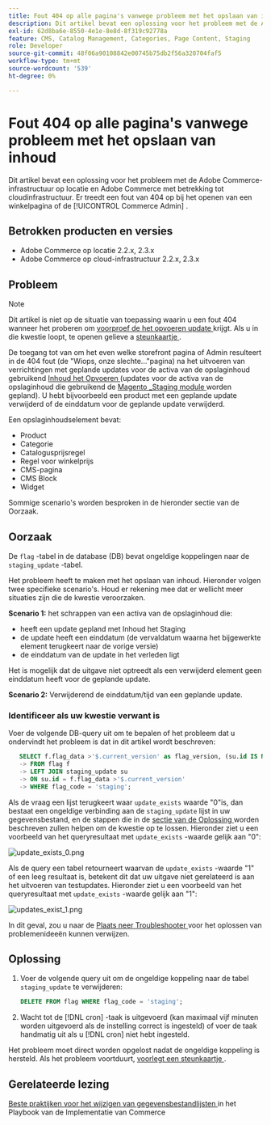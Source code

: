 ```yaml
---
title: Fout 404 op alle pagina's vanwege probleem met het opslaan van inhoud
description: Dit artikel bevat een oplossing voor het probleem met de Adobe Commerce-infrastructuur op locatie en Adobe Commerce met betrekking tot cloudinfrastructuur. Er treedt een fout van 404 op bij het openen van een winkelpagina of de [!UICONTROL Commerce Admin] .
exl-id: 62d8ba6e-8550-4e1e-8e8d-8f319c92778a
feature: CMS, Catalog Management, Categories, Page Content, Staging
role: Developer
source-git-commit: 48f06a90108842e00745b75db2f56a320704faf5
workflow-type: tm+mt
source-wordcount: '539'
ht-degree: 0%

---
```


# Fout 404 op alle pagina&#39;s vanwege probleem met het opslaan van inhoud

Dit artikel bevat een oplossing voor het probleem met de Adobe Commerce-infrastructuur op locatie en Adobe Commerce met betrekking tot cloudinfrastructuur. Er treedt een fout van 404 op bij het openen van een winkelpagina of de [!UICONTROL Commerce Admin] .

## Betrokken producten en versies

* Adobe Commerce op locatie 2.2.x, 2.3.x
* Adobe Commerce op cloud-infrastructuur 2.2.x, 2.3.x

## Probleem

>[!NOTE]
>
>Dit artikel is niet op de situatie van toepassing waarin u een fout 404 wanneer het proberen om [ voorproef de het opvoeren update ](https://experienceleague.adobe.com/nl/docs/commerce-admin/content-design/guide-overview#preview-the-scheduled-change) krijgt. Als u in die kwestie loopt, te openen gelieve a [ steunkaartje ](https://experienceleague.adobe.com/nl/docs/commerce-knowledge-base/kb/help-center-guide/magento-help-center-user-guide#support-case).

De toegang tot van om het even welke storefront pagina of Admin resulteert in de 404 fout (de &quot;Wiops, onze slechte...&quot;pagina) na het uitvoeren van verrichtingen met geplande updates voor de activa van de opslaginhoud gebruikend [ Inhoud het Opvoeren ](https://experienceleague.adobe.com/docs/commerce-admin/content-design/staging/content-staging.html?lang=nl-NL) (updates voor de activa van de opslaginhoud die gebruikend de [ Magento \_Staging module ](https://developer.adobe.com/commerce/php/module-reference/) worden gepland). U hebt bijvoorbeeld een product met een geplande update verwijderd of de einddatum voor de geplande update verwijderd.

Een opslaginhoudselement bevat:

* Product
* Categorie
* Catalogusprijsregel
* Regel voor winkelprijs
* CMS-pagina
* CMS Block
* Widget

Sommige scenario&#39;s worden besproken in de hieronder sectie van de Oorzaak.

## Oorzaak

De `flag` -tabel in de database (DB) bevat ongeldige koppelingen naar de `staging_update` -tabel.

Het probleem heeft te maken met het opslaan van inhoud. Hieronder volgen twee specifieke scenario&#39;s. Houd er rekening mee dat er wellicht meer situaties zijn die de kwestie veroorzaken.

**Scenario 1:** het schrappen van een activa van de opslaginhoud die:

* heeft een update gepland met Inhoud het Staging
* de update heeft een einddatum (de vervaldatum waarna het bijgewerkte element terugkeert naar de vorige versie)
* de einddatum van de update in het verleden ligt

Het is mogelijk dat de uitgave niet optreedt als een verwijderd element geen einddatum heeft voor de geplande update.

**Scenario 2:** Verwijderend de einddatum/tijd van een geplande update.

### Identificeer als uw kwestie verwant is

Voer de volgende DB-query uit om te bepalen of het probleem dat u ondervindt het probleem is dat in dit artikel wordt beschreven:

```sql
   SELECT f.flag_data >'$.current_version' as flag_version, (su.id IS NOT NULL) as update_exists
   -> FROM flag f
   -> LEFT JOIN staging_update su
   -> ON su.id = f.flag_data >'$.current_version'
   -> WHERE flag_code = 'staging';
```

Als de vraag een lijst terugkeert waar `update_exists` waarde &quot;0&quot;is, dan bestaat een ongeldige verbinding aan de `staging_update` lijst in uw gegevensbestand, en de stappen die in de [ sectie van de Oplossing ](#solution) worden beschreven zullen helpen om de kwestie op te lossen. Hieronder ziet u een voorbeeld van het queryresultaat met `update_exists` -waarde gelijk aan &quot;0&quot;:

![ update_exists_0.png ](assets/update_exists_0.png)

Als de query een tabel retourneert waarvan de `update_exists` -waarde &quot;1&quot; of een leeg resultaat is, betekent dit dat uw uitgave niet gerelateerd is aan het uitvoeren van testupdates. Hieronder ziet u een voorbeeld van het queryresultaat met `update_exists` -waarde gelijk aan &quot;1&quot;:

![ updates_exist_1.png ](assets/updates_exist_1.png)

In dit geval, zou u naar de [ Plaats neer Troubleshooter ](https://experienceleague.adobe.com/nl/docs/experience-cloud-kcs/kbarticles/ka-27152) voor het oplossen van problemenideeën kunnen verwijzen.

## Oplossing

1. Voer de volgende query uit om de ongeldige koppeling naar de tabel `staging_update` te verwijderen:

   ```sql
   DELETE FROM flag WHERE flag_code = 'staging';
   ```

1. Wacht tot de [!DNL cron] -taak is uitgevoerd (kan maximaal vijf minuten worden uitgevoerd als de instelling correct is ingesteld) of voer de taak handmatig uit als u [!DNL cron] niet hebt ingesteld.

Het probleem moet direct worden opgelost nadat de ongeldige koppeling is hersteld. Als het probleem voortduurt, [ voorlegt een steunkaartje ](https://experienceleague.adobe.com/nl/docs/commerce-knowledge-base/kb/help-center-guide/magento-help-center-user-guide#support-case).

## Gerelateerde lezing

[ Beste praktijken voor het wijzigen van gegevensbestandlijsten ](https://experienceleague.adobe.com/nl/docs/commerce-operations/implementation-playbook/best-practices/development/modifying-core-and-third-party-tables#why-adobe-recommends-avoiding-modifications) in het Playbook van de Implementatie van Commerce

